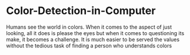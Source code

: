 # Color-Detection-in-Computer
Humans see the world in colors. When it comes to the aspect of just looking, all it does is please the eyes but when it comes to questioning its make, it becomes a challenge. It is much easier to be served the values without the tedious task of finding a person who understands colors
